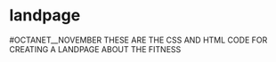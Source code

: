 # landpage
#OCTANET__NOVEMBER
THESE ARE THE CSS AND HTML CODE FOR CREATING A LANDPAGE ABOUT THE FITNESS
